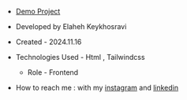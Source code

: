 - [Demo Project](https://elahehkeykhosravi.github.io/Ella-s-Bookclub/)

- Developed by Elaheh Keykhosravi

- Created - 2024.11.16

- Technologies Used - Html , Tailwindcss

  - Role - Frontend

- How to reach me : with my [instagram](https://www.instagram.com/codingnotesbyelaheh) and [linkedin](www.linkedin.com/in/elaheh-keykhosravi-55195b1a2)

